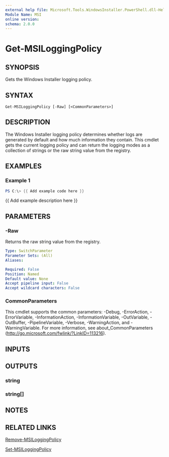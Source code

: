 ```yaml
---
external help file: Microsoft.Tools.WindowsInstaller.PowerShell.dll-Help.xml
Module Name: MSI
online version:
schema: 2.0.0
---
```


# Get-MSILoggingPolicy

## SYNOPSIS
Gets the Windows Installer logging policy.

## SYNTAX

```
Get-MSILoggingPolicy [-Raw] [<CommonParameters>]
```

## DESCRIPTION
The Windows Installer logging policy determines whether logs are generated by default and how much information they contain.
This cmdlet gets the current logging policy and can return the logging modes as a collection of strings or the raw string value from the registry.

## EXAMPLES

### Example 1
```powershell
PS C:\> {{ Add example code here }}
```

{{ Add example description here }}

## PARAMETERS

### -Raw
Returns the raw string value from the registry.

```yaml
Type: SwitchParameter
Parameter Sets: (All)
Aliases:

Required: False
Position: Named
Default value: None
Accept pipeline input: False
Accept wildcard characters: False
```

### CommonParameters
This cmdlet supports the common parameters: -Debug, -ErrorAction, -ErrorVariable, -InformationAction, -InformationVariable, -OutVariable, -OutBuffer, -PipelineVariable, -Verbose, -WarningAction, and -WarningVariable.
For more information, see about_CommonParameters (http://go.microsoft.com/fwlink/?LinkID=113216).

## INPUTS

## OUTPUTS

### string

### string[]

## NOTES

## RELATED LINKS

[Remove-MSILoggingPolicy](remove-msiloggingpolicy)

[Set-MSILoggingPolicy](set-msiloggingpolicy)

